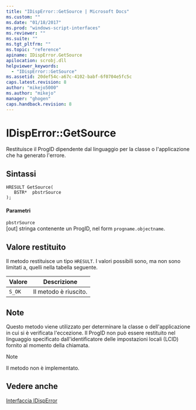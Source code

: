 ```yaml
---
title: "IDispError::GetSource | Microsoft Docs"
ms.custom: ""
ms.date: "01/18/2017"
ms.prod: "windows-script-interfaces"
ms.reviewer: ""
ms.suite: ""
ms.tgt_pltfrm: ""
ms.topic: "reference"
apiname: IDispError.GetSource
apilocation: scrobj.dll
helpviewer_keywords: 
  - "IDispError::GetSource"
ms.assetid: 20def54c-a67c-4102-babf-6f0704e5fc5c
caps.latest.revision: 8
author: "mikejo5000"
ms.author: "mikejo"
manager: "ghogen"
caps.handback.revision: 8
---
```

# IDispError::GetSource
Restituisce il ProgID dipendente dal linguaggio per la classe o l'applicazione che ha generato l'errore.  
  
## Sintassi  
  
```  
HRESULT GetSource(  
   BSTR*  pbstrSource  
);  
```  
  
#### Parametri  
 `pbstrSource`  
 \[out\] stringa contenente un ProgID, nel form `progname.objectname`.  
  
## Valore restituito  
 Il metodo restituisce un tipo `HRESULT`.  I valori possibili sono, ma non sono limitati a, quelli nella tabella seguente.  
  
|Valore|Descrizione|  
|------------|-----------------|  
|`S_OK`|Il metodo è riuscito.|  
  
## Note  
 Questo metodo viene utilizzato per determinare la classe o dell'applicazione in cui si è verificata l'eccezione.  Il ProgID non può essere restituito nel linguaggio specificato dall'identificatore delle impostazioni locali \(LCID\) fornito al momento della chiamata.  
  
> [!NOTE]
>  Il metodo non è implementato.  
  
## Vedere anche  
 [Interfaccia IDispError](../../winscript/reference/idisperror-interface.md)
